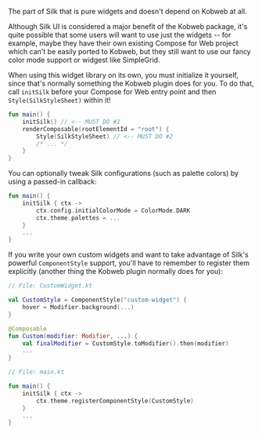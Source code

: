 The part of Silk that is pure widgets and doesn't depend on Kobweb at all.

Although Silk UI is considered a major benefit of the Kobweb package, it's quite possible that some users will want to
use just the widgets -- for example, maybe they have their own existing Compose for Web project which can't be easily
ported to Kobweb, but they still want to use our fancy color mode support or widgest like SimpleGrid.

When using this widget library on its own, you must initialize it yourself, since that's normally something the Kobweb
plugin does for you. To do that, call `initSilk` before your Compose for Web entry point and then `Style(SilkStyleSheet)`
within it!

```kotlin
fun main() {
    initSilk() // <-- MUST DO #1
    renderComposable(rootElementId = "root") {
        Style(SilkStyleSheet) // <-- MUST DO #2
        /* ... */
    }
}
```

You can optionally tweak Silk configurations (such as palette colors) by using a passed-in callback:

```kotlin
fun main() {
    initSilk { ctx ->
        ctx.config.initialColorMode = ColorMode.DARK
        ctx.theme.palettes = ...
    }
    ...
}
```

If you write your own custom widgets and want to take advantage of Silk's powerful `ComponentStyle` support, you'll
have to remember to register them explicitly (another thing the Kobweb plugin normally does for you):

```kotlin
// File: CustomWidget.kt

val CustomStyle = ComponentStyle("custom-widget") {
    hover = Modifier.background(...)
}

@Composable
fun Custom(modifier: Modifier, ...) {
    val finalModifier = CustomStyle.toModifier().then(modifier)
    ...
}

// File: main.kt

fun main() {
    initSilk { ctx ->
        ctx.theme.registerComponentStyle(CustomStyle)
    }
    ...
}
```
